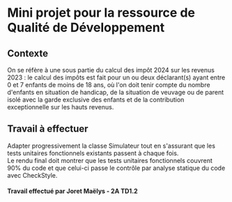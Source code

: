 # Mini projet pour la ressource de Qualité de Développement

## Contexte 
On se réfère à une sous partie du calcul des impôt 2024 sur les revenus 2023 : le calcul des impôts est fait pour un ou deux déclarant(s) ayant entre 0 et 7 enfants de moins de 18 ans, où l'on doit tenir compte du nombre d'enfants en situation de handicap, 
de la situation de veuvage ou de parent isolé avec la garde exclusive des enfants et de la contribution exceptionnelle sur les hauts revenus.

## Travail à effectuer
Adapter progressivement la classe Simulateur tout en s'assurant que les tests unitaires fonctionnels existants passent à chaque fois. </br>
Le rendu final doit montrer que les tests unitaires fonctionnels couvrent 90% du code et que celui-ci passe le contrôle par analyse statique du code avec CheckStyle.

#### Travail effectué par Joret Maëlys - 2A TD1.2
